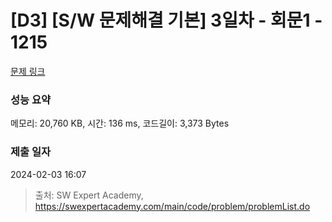 # [D3] [S/W 문제해결 기본] 3일차 - 회문1 - 1215 

[문제 링크](https://swexpertacademy.com/main/code/problem/problemDetail.do?contestProbId=AV14QpAaAAwCFAYi) 

### 성능 요약

메모리: 20,760 KB, 시간: 136 ms, 코드길이: 3,373 Bytes

### 제출 일자

2024-02-03 16:07



> 출처: SW Expert Academy, https://swexpertacademy.com/main/code/problem/problemList.do